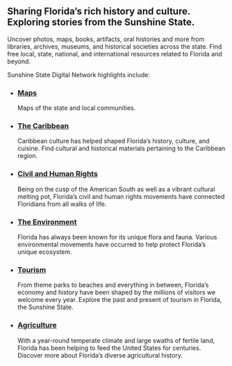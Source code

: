 ## Sharing Florida’s rich history and culture. Exploring stories from the Sunshine State.

Uncover photos, maps, books, artifacts, oral histories and more from libraries, archives, museums, and historical societies across the state. Find free local, state, national, and international resources related to Florida and beyond.

Sunshine State Digital Network highlights include:

- ### [Maps](/search?q=Florida—Maps)

  Maps of the state and local communities.

- ### [The Caribbean](/search?q=Caribbean+Area)

  Caribbean culture has helped shaped Florida’s history, culture, and cuisine. Find cultural and historical materials pertaining to the Caribbean region.

- ### [Civil and Human Rights](/search?q=Human+Rights)

  Being on the cusp of the American South as well as a vibrant cultural melting pot, Florida’s civil and human rights movements have connected Floridians from all walks of life.

- ### [The Environment](/search?q=Landscape+protection)

  Florida has always been known for its unique flora and fauna. Various environmental movements have occurred to help protect Florida’s unique ecosystem.

- ### [Tourism](/search?q=Tourism)

  From theme parks to beaches and everything in between, Florida’s economy and history have been shaped by the millions of visitors we welcome every year. Explore the past and present of tourism in Florida, the Sunshine State.

- ### [Agriculture](/search?q=Agriculture)
  With a year-round temperate climate and large swaths of fertile land, Florida has been helping to feed the United States for centuries. Discover more about Florida’s diverse agricultural history.
